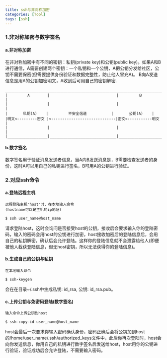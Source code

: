 ```yaml
---
title: ssh与非对称加密
categories: [Tool]
tags: [ssh]
---
```


### 1.非对称加密与数字签名

#### a.非对称加密

在非对称加密中有不同的密钥：私钥(private key)和公钥(public key)。如果A和B进行通信，A需要创建两个密钥：一个私钥和一个公钥，A把公钥分发给社区，公钥不需要保密(但需要提供身份验证和数据完整性，防止他人冒充A)。  B向A发送信息是用A的公钥加密明文，A收到后可用自己的密钥解密.

    ________________________________________________________________________
    |         A        |                              |　　　    Ｂ         |
    |                  |                              |                    |
    |       私钥(A)    |         不安全信道           |       公钥(A)    |
    |明文<---------密文 |<-----------------------------|密文<-----------明文 |
    |                  |                              |                    |
    |__________________|______________________________|____________________|

#### b.数字签名

数字签名用于验证消息发送者信息，当A向B发送消息是，B需要检查发送者的身份，这时A可以用自己的私钥进行签名，B可用A的公钥进行验证。

### 2.对应ssh命令

#### a.登陆远程主机

    远程登陆主机"host"时，在本地输入命令
    (hostname可以是主机的ip地址)

    $ ssh user_name@host_name

请求登陆host，这时会询问是否接受host的公钥，接收后会要求输入你的登陆密码，输入的密码会用host的公钥进行加密，host接收加密后的登陆信息后，会用自己的私钥解密，确认后会允许登陆。这样你的登陆信息就不会泄露给他人(即便被他人截获登陆信息，但无host密钥，所以无法获得你的登陆信息)。

#### b.生成自己的公钥与私钥

    在本地输入命令

    $ ssh-keygen

会在在目录~/.ssh中生成私钥: id_rsa,  公钥: id_rsa.pub。

#### c.上传公钥与免密码登陆(数字签名)

    输入命令上传公钥到host

    $ ssh-copy-id user_name@host_name

host会最后一次要求你输入密码确认身份，密码正确后会将公钥加到host的/home/user_name/.ssh/authorized_keys文件中，此后你再次登陆时，host会向你发送信息，你用自己的私钥进行数字签名后发送给host，host用你的公钥进行验证，验证成功后会允许登陆，不需要输入密码。
